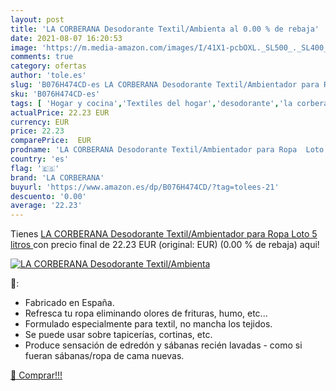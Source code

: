 ```yaml
---
layout: post
title: 'LA CORBERANA Desodorante Textil/Ambienta al 0.00 % de rebaja'
date: 2021-08-07 16:20:53
image: 'https://m.media-amazon.com/images/I/41X1-pcbOXL._SL500_._SL400_.jpg'
comments: true
category: ofertas
author: 'tole.es'
slug: 'B076H474CD-es LA CORBERANA Desodorante Textil/Ambientador para Ropa Loto...'
sku: 'B076H474CD-es'
tags: [ 'Hogar y cocina','Textiles del hogar','desodorante','la corberana', ]
actualPrice: 22.23 EUR
currency: EUR
price: 22.23
comparePrice:  EUR
prodname: 'LA CORBERANA Desodorante Textil/Ambientador para Ropa  Loto  5 litros '
country: 'es'
flag: '🇪🇸'
brand: 'LA CORBERANA'
buyurl: 'https://www.amazon.es/dp/B076H474CD/?tag=tolees-21'
descuento: '0.00'
average: '22.23'
---
```


Tienes [LA CORBERANA Desodorante Textil/Ambientador para Ropa  Loto  5 litros ](https://www.amazon.es/dp/B076H474CD/?tag=tolees-21) con precio final de  22.23 EUR (original:  EUR) (0.00 %  de rebaja) aqui!

[![LA CORBERANA Desodorante Textil/Ambienta](https://m.media-amazon.com/images/I/41X1-pcbOXL._SL500_._SL400_.jpg)](https://www.amazon.es/dp/B076H474CD/?tag=tolees-21)

🔎:

- Fabricado en España.
- Refresca tu ropa eliminando olores de frituras, humo, etc...
- Formulado especialmente para textil, no mancha los tejidos.
- Se puede usar sobre tapicerías, cortinas, etc.
- Produce sensación de edredón y sábanas recién lavadas - como si fueran sábanas/ropa de cama nuevas.

[🛒 Comprar!!!](https://www.amazon.es/dp/B076H474CD/?tag=tolees-21)

